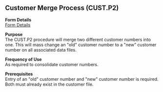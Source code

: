 ##  Customer Merge Process (CUST.P2)

<PageHeader />

**Form Details**  
[ Form Details ](CUST-P2-1/README.md)   

**Purpose**  
The CUST.P2 procedure will merge two different customer numbers into one. This
will mass change an "old" customer number to a "new" customer number on all
associated data files.

**Frequency of Use**  
As required to consolidate customer numbers.

**Prerequisites**  
Entry of an "old" customer number and "new" customer number is required. Both
must already exist in the customer file.

<badge text= "Version 8.10.57" vertical="middle" />

<PageFooter />